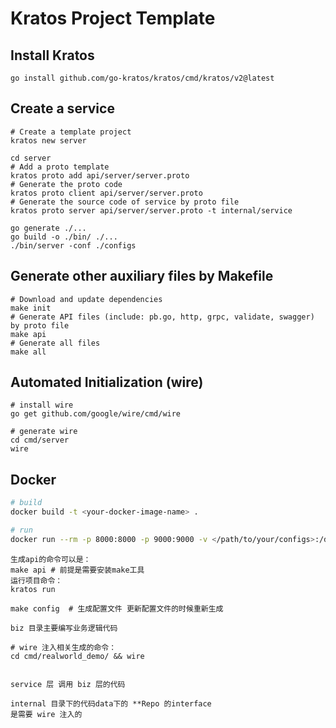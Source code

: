 # Kratos Project Template

## Install Kratos
```
go install github.com/go-kratos/kratos/cmd/kratos/v2@latest
```
## Create a service
```
# Create a template project
kratos new server

cd server
# Add a proto template
kratos proto add api/server/server.proto
# Generate the proto code
kratos proto client api/server/server.proto
# Generate the source code of service by proto file
kratos proto server api/server/server.proto -t internal/service

go generate ./...
go build -o ./bin/ ./...
./bin/server -conf ./configs
```
## Generate other auxiliary files by Makefile
```
# Download and update dependencies
make init
# Generate API files (include: pb.go, http, grpc, validate, swagger) by proto file
make api
# Generate all files
make all
```
## Automated Initialization (wire)
```
# install wire
go get github.com/google/wire/cmd/wire

# generate wire
cd cmd/server
wire
```

## Docker
```bash
# build
docker build -t <your-docker-image-name> .

# run
docker run --rm -p 8000:8000 -p 9000:9000 -v </path/to/your/configs>:/data/conf <your-docker-image-name>
```

```
生成api的命令可以是：
make api # 前提是需要安装make工具
运行项目命令：
kratos run

make config  # 生成配置文件 更新配置文件的时候重新生成

biz 目录主要编写业务逻辑代码

# wire 注入相关生成的命令：
cd cmd/realworld_demo/ && wire


service 层 调用 biz 层的代码

internal 目录下的代码data下的 **Repo 的interface
是需要 wire 注入的

```